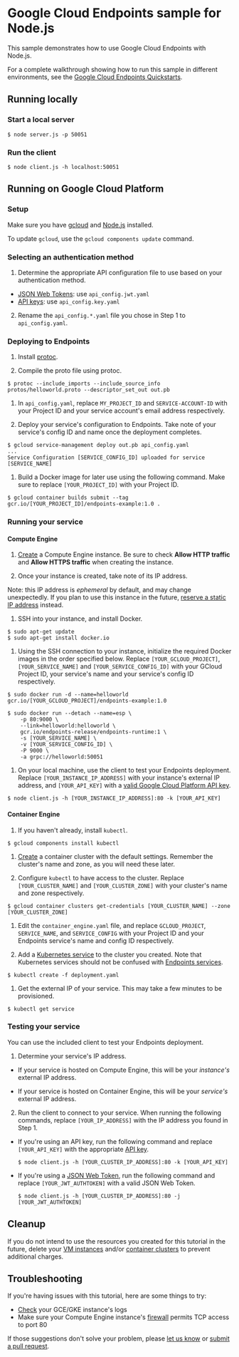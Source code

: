 # Google Cloud Endpoints sample for Node.js

This sample demonstrates how to use Google Cloud Endpoints with Node.js.

For a complete walkthrough showing how to run this sample in different
environments, see the [Google Cloud Endpoints Quickstarts][docs_quickstart].

## Running locally

### Start a local server
```
$ node server.js -p 50051
```

### Run the client
```
$ node client.js -h localhost:50051
```

## Running on Google Cloud Platform
### Setup
Make sure you have [gcloud][gcloud] and [Node.js][nodejs] installed.

To update `gcloud`, use the `gcloud components update` command.

### Selecting an authentication method
1. Determine the appropriate API configuration file to use based on your authentication method.
- [JSON Web Tokens][jwt_io]: use `api_config.jwt.yaml`
- [API keys][gcp_api_key]: use `api_config.key.yaml`

2. Rename the `api_config.*.yaml` file you chose in Step 1 to `api_config.yaml`.

### Deploying to Endpoints
1. Install [protoc][protoc].

1. Compile the proto file using protoc.
```
$ protoc --include_imports --include_source_info protos/helloworld.proto --descriptor_set_out out.pb
```

1. In `api_config.yaml`, replace `MY_PROJECT_ID` and `SERVICE-ACCOUNT-ID` with your Project ID and your service account's email address respectively.

1. Deploy your service's configuration to Endpoints. Take note of your service's config ID and name once the deployment completes.
```
$ gcloud service-management deploy out.pb api_config.yaml
...
Service Configuration [SERVICE_CONFIG_ID] uploaded for service [SERVICE_NAME]
```

1. Build a Docker image for later use using the following command. Make sure to replace `[YOUR_PROJECT_ID]` with your Project ID.
```
$ gcloud container builds submit --tag gcr.io/[YOUR_PROJECT_ID]/endpoints-example:1.0 .
```

### Running your service
#### Compute Engine
1. [Create][console_gce_create] a Compute Engine instance. Be sure to check **Allow HTTP traffic** and **Allow HTTPS traffic** when creating the instance.

1. Once your instance is created, take note of its IP address.

Note: this IP address is _ephemeral_ by default, and may change unexpectedly. If you plan to use this instance in the future, [reserve a static IP address][docs_gce_static_ip] instead.

1. SSH into your instance, and install Docker.
```
$ sudo apt-get update
$ sudo apt-get install docker.io
```

1. Using the SSH connection to your instance, initialize the required Docker images in the order specified below. Replace `[YOUR_GCLOUD_PROJECT]`, `[YOUR_SERVICE_NAME]` and `[YOUR_SERVICE_CONFIG_ID]` with your GCloud Project ID, your service's name and your service's config ID respectively.
```
$ sudo docker run -d --name=helloworld gcr.io/[YOUR_GCLOUD_PROJECT]/endpoints-example:1.0
```

```
$ sudo docker run --detach --name=esp \
    -p 80:9000 \
    --link=helloworld:helloworld \
    gcr.io/endpoints-release/endpoints-runtime:1 \
    -s [YOUR_SERVICE_NAME] \
    -v [YOUR_SERVICE_CONFIG_ID] \
    -P 9000 \
    -a grpc://helloworld:50051
```

1. On your local machine, use the client to test your Endpoints deployment. Replace `[YOUR_INSTANCE_IP_ADDRESS]` with your instance's external IP address, and `[YOUR_API_KEY]` with a [valid Google Cloud Platform API key][gcp_api_key].
```
$ node client.js -h [YOUR_INSTANCE_IP_ADDRESS]:80 -k [YOUR_API_KEY]
```

#### Container Engine
1. If you haven't already, install `kubectl`.
```
$ gcloud components install kubectl
```

1. [Create][console_gke_create] a container cluster with the default settings. Remember the cluster's name and zone, as you will need these later.


1. Configure `kubectl` to have access to the cluster. Replace `[YOUR_CLUSTER_NAME]` and `[YOUR_CLUSTER_ZONE]` with your cluster's name and zone respectively.
```
$ gcloud container clusters get-credentials [YOUR_CLUSTER_NAME] --zone [YOUR_CLUSTER_ZONE]
```

1. Edit the `container_engine.yaml` file, and replace `GCLOUD_PROJECT`, `SERVICE_NAME`, and `SERVICE_CONFIG` with your Project ID and your Endpoints service's name and config ID respectively.

1. Add a [Kubernetes service][docs_k8s_services] to the cluster you created. Note that Kubernetes services should not be confused with [Endpoints services][docs_endpoints_services].
```
$ kubectl create -f deployment.yaml
```

1. Get the external IP of your service. This may take a few minutes to be provisioned.
```
$ kubectl get service
```

### Testing your service
You can use the included client to test your Endpoints deployment.

1. Determine your service's IP address.

* If your service is hosted on Compute Engine, this will be your _instance's_ external IP address.

* If your service is hosted on Container Engine, this will be your _service's_ external IP address.

2. Run the client to connect to your service. When running the following commands, replace `[YOUR_IP_ADDRESS]` with the IP address you found in Step 1.

  * If you're using an API key, run the following command and replace `[YOUR_API_KEY]` with the appropriate [API key][gcp_api_key].
    ```
    $ node client.js -h [YOUR_CLUSTER_IP_ADDRESS]:80 -k [YOUR_API_KEY]
    ```

  * If you're using a [JSON Web Token][jwt_io], run the following command and replace `[YOUR_JWT_AUTHTOKEN]` with a valid JSON Web Token.
    ```
    $ node client.js -h [YOUR_CLUSTER_IP_ADDRESS]:80 -j [YOUR_JWT_AUTHTOKEN]
    ```

## Cleanup
If you do not intend to use the resources you created for this tutorial in the future, delete your [VM instances][console_gce_instances] and/or [container clusters][console_gke_instances] to prevent additional charges.

## Troubleshooting
If you're having issues with this tutorial, here are some things to try:
- [Check][console_logs] your GCE/GKE instance's logs
- Make sure your Compute Engine instance's [firewall](https://console.cloud.google.com/networking/firewalls/list) permits TCP access to port 80

If those suggestions don't solve your problem, please [let us know][github_issues] or [submit a pull request][github_pulls].

[nodejs]: https://nodejs.org/
[gcloud]: https://cloud.google.com/sdk/gcloud/
[jwt_io]: https://jwt.io
[protoc]: https://github.com/google/protobuf/#protocol-compiler-installation
[gcp_api_key]: https://support.google.com/cloud/answer/6158862?hl=en
[github_issues]: https://github.com/GoogleCloudPlatform/nodejs-docs-samples/issues
[github_pulls]: https://github.com/GoogleCloudPlatform/nodejs-docs-samples/pulls
[console_gce_instances]: https://console.cloud.google.com/compute/instances
[console_gce_create]: https://console.cloud.google.com/compute/instancesAdd
[console_gke_instances]: https://console.cloud.google.com/kubernetes/list
[console_gke_create]: https://console.cloud.google.com/kubernetes/add
[console_logs]: https://console.cloud.google.com/logs/viewer
[docs_k8s_services]: https://kubernetes.io/docs/user-guide/services/
[docs_endpoints_services]: https://cloud.google.com/endpoints/docs/grpc
[docs_gce_static_ip]: https://cloud.google.com/compute/docs/configure-ip-addresses#reserve_new_static
[docs_quickstart]: https://cloud.google.com/endpoints/docs/quickstarts
